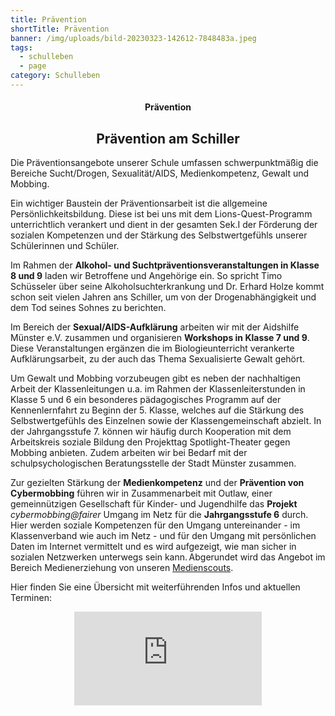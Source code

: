 ```yaml
---
title: Prävention
shortTitle: Prävention
banner: /img/uploads/bild-20230323-142612-7848483a.jpeg
tags:
  - schulleben
  - page
category: Schulleben
---
```

<center><div class="title"><h4>Prävention</h4><h2>Prävention am Schiller </h2></div></center>

Die Präventionsangebote unserer Schule umfassen schwerpunktmäßig die Bereiche Sucht/Drogen, Sexualität/AIDS, Medienkompetenz, Gewalt und Mobbing. 

Ein wichtiger Baustein der Präventionsarbeit ist die allgemeine Persönlichkeitsbildung. Diese ist bei uns mit dem Lions-Quest-Programm unterrichtlich verankert und dient in der gesamten Sek.I der Förderung der sozialen Kompetenzen und der Stärkung des Selbstwertgefühls unserer Schülerinnen und Schüler. 

Im Rahmen der **Alkohol- und Suchtpräventionsveranstaltungen in Klasse 8 und 9** laden wir Betroffene und Angehörige ein. So spricht Timo Schüsseler über seine Alkoholsuchterkrankung und Dr. Erhard Holze kommt schon seit vielen Jahren ans Schiller, um von der Drogenabhängigkeit und dem Tod seines Sohnes zu berichten.  

Im Bereich der **Sexual/AIDS-Aufklärung** arbeiten wir mit der Aidshilfe Münster e.V. zusammen und organisieren **Workshops in Klasse 7 und 9**. Diese Veranstaltungen ergänzen die im Biologieunterricht verankerte Aufklärungsarbeit, zu der auch das Thema Sexualisierte Gewalt gehört. 

Um Gewalt und Mobbing vorzubeugen gibt es neben der nachhaltigen Arbeit der Klassenleitungen u.a. im Rahmen der Klassenleiterstunden in Klasse 5 und 6 ein besonderes pädagogisches Programm auf der Kennenlernfahrt zu Beginn der 5. Klasse, welches auf die Stärkung des Selbstwertgefühls des Einzelnen sowie der Klassengemeinschaft abzielt. In der Jahrgangsstufe 7. können wir häufig durch Kooperation mit dem Arbeitskreis soziale Bildung den Projekttag Spotlight-Theater gegen Mobbing anbieten. Zudem arbeiten wir bei Bedarf mit der schulpsychologischen Beratungsstelle der Stadt Münster zusammen. 

Zur gezielten Stärkung der **Medienkompetenz** und der **Prävention von Cybermobbing** führen wir in Zusammenarbeit mit Outlaw, einer gemeinnützigen Gesellschaft für Kinder- und Jugendhilfe das **Projekt** *cybermobbing@fairer* Umgang im Netz für die **Jahrgangsstufe 6** durch. Hier werden soziale Kompetenzen für den Umgang untereinander - im Klassenverband wie auch im Netz - und für den Umgang mit persönlichen Daten im Internet vermittelt und es wird aufgezeigt, wie man sicher in sozialen Netzwerken unterwegs sein kann. Abgerundet wird das Angebot im Bereich Medienerziehung von unseren [Medienscouts](https://schillergymnasium.netlify.app/_pages/schulleben/medienscouts/).

Hier finden Sie eine Übersicht mit weiterführenden Infos und aktuellen Terminen: 

<center><iframe class="embet component" src="https://ms-digital.taskcards.app/#/board/867a1539-72bc-4dba-abf7-a392462b4285?token=475ca8c0-1800-4baf-895d-da0706973209 " title="Embet" frameborder="0"></iframe></center>